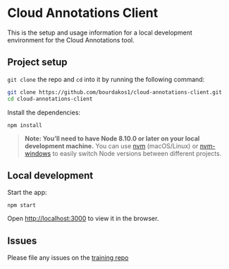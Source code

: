 # Cloud Annotations Client
This is the setup and usage information for a local development environment for the Cloud Annotations tool.

## Project setup
`git clone` the repo and `cd` into it by running the following command:

```bash
git clone https://github.com/bourdakos1/cloud-annotations-client.git
cd cloud-annotations-client
```

Install the dependencies:
```
npm install
````

> **Note: You’ll need to have Node 8.10.0 or later on your local development machine.** You can use [nvm](https://github.com/creationix/nvm#installation) (macOS/Linux) or [nvm-windows](https://github.com/coreybutler/nvm-windows#node-version-manager-nvm-for-windows) to easily switch Node versions between different projects.

## Local development
Start the app:
```
npm start
```

Open [http://localhost:3000](http://localhost:3000) to view it in the browser.

## Issues
Please file any issues on the [training repo](https://github.com/cloud-annotations/training/issues)
